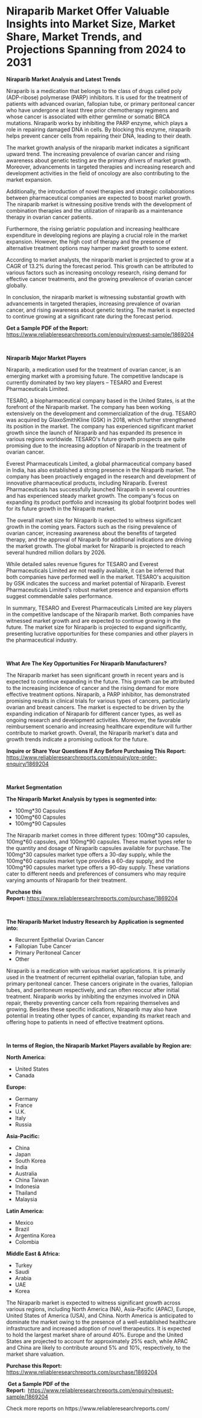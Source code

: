 <p><h1>Niraparib Market Offer Valuable Insights into Market Size, Market Share, Market Trends, and Projections Spanning from 2024 to 2031</h1></p><p><strong>Niraparib Market Analysis and Latest Trends</strong></p>
<p><p>Niraparib is a medication that belongs to the class of drugs called poly (ADP-ribose) polymerase (PARP) inhibitors. It is used for the treatment of patients with advanced ovarian, fallopian tube, or primary peritoneal cancer who have undergone at least three prior chemotherapy regimens and whose cancer is associated with either germline or somatic BRCA mutations. Niraparib works by inhibiting the PARP enzyme, which plays a role in repairing damaged DNA in cells. By blocking this enzyme, niraparib helps prevent cancer cells from repairing their DNA, leading to their death.</p><p>The market growth analysis of the niraparib market indicates a significant upward trend. The increasing prevalence of ovarian cancer and rising awareness about genetic testing are the primary drivers of market growth. Moreover, advancements in targeted therapies and increasing research and development activities in the field of oncology are also contributing to the market expansion.</p><p>Additionally, the introduction of novel therapies and strategic collaborations between pharmaceutical companies are expected to boost market growth. The niraparib market is witnessing positive trends with the development of combination therapies and the utilization of niraparib as a maintenance therapy in ovarian cancer patients.</p><p>Furthermore, the rising geriatric population and increasing healthcare expenditure in developing regions are playing a crucial role in the market expansion. However, the high cost of therapy and the presence of alternative treatment options may hamper market growth to some extent.</p><p>According to market analysts, the niraparib market is projected to grow at a CAGR of 13.2% during the forecast period. This growth can be attributed to various factors such as increasing oncology research, rising demand for effective cancer treatments, and the growing prevalence of ovarian cancer globally.</p><p>In conclusion, the niraparib market is witnessing substantial growth with advancements in targeted therapies, increasing prevalence of ovarian cancer, and rising awareness about genetic testing. The market is expected to continue growing at a significant rate during the forecast period.</p></p>
<p><strong>Get a Sample PDF of the Report:&nbsp;</strong> <a href="https://www.reliableresearchreports.com/enquiry/request-sample/1869204">https://www.reliableresearchreports.com/enquiry/request-sample/1869204</a></p>
<p>&nbsp;</p>
<p><strong>Niraparib Major Market Players</strong></p>
<p><p>Niraparib, a medication used for the treatment of ovarian cancer, is an emerging market with a promising future. The competitive landscape is currently dominated by two key players – TESARO and Everest Pharmaceuticals Limited.</p><p>TESARO, a biopharmaceutical company based in the United States, is at the forefront of the Niraparib market. The company has been working extensively on the development and commercialization of the drug. TESARO was acquired by GlaxoSmithKline (GSK) in 2018, which further strengthened its position in the market. The company has experienced significant market growth since the launch of Niraparib and has expanded its presence in various regions worldwide. TESARO's future growth prospects are quite promising due to the increasing adoption of Niraparib in the treatment of ovarian cancer.</p><p>Everest Pharmaceuticals Limited, a global pharmaceutical company based in India, has also established a strong presence in the Niraparib market. The company has been proactively engaged in the research and development of innovative pharmaceutical products, including Niraparib. Everest Pharmaceuticals has successfully launched Niraparib in several countries and has experienced steady market growth. The company's focus on expanding its product portfolio and increasing its global footprint bodes well for its future growth in the Niraparib market.</p><p>The overall market size for Niraparib is expected to witness significant growth in the coming years. Factors such as the rising prevalence of ovarian cancer, increasing awareness about the benefits of targeted therapy, and the approval of Niraparib for additional indications are driving the market growth. The global market for Niraparib is projected to reach several hundred million dollars by 2026.</p><p>While detailed sales revenue figures for TESARO and Everest Pharmaceuticals Limited are not readily available, it can be inferred that both companies have performed well in the market. TESARO's acquisition by GSK indicates the success and market potential of Niraparib. Everest Pharmaceuticals Limited's robust market presence and expansion efforts suggest commendable sales performance.</p><p>In summary, TESARO and Everest Pharmaceuticals Limited are key players in the competitive landscape of the Niraparib market. Both companies have witnessed market growth and are expected to continue growing in the future. The market size for Niraparib is projected to expand significantly, presenting lucrative opportunities for these companies and other players in the pharmaceutical industry.</p></p>
<p>&nbsp;</p>
<p><strong>What Are The Key Opportunities For Niraparib Manufacturers?</strong></p>
<p><p>The Niraparib market has seen significant growth in recent years and is expected to continue expanding in the future. This growth can be attributed to the increasing incidence of cancer and the rising demand for more effective treatment options. Niraparib, a PARP inhibitor, has demonstrated promising results in clinical trials for various types of cancers, particularly ovarian and breast cancers. The market is expected to be driven by the expanding indication of Niraparib for different cancer types, as well as ongoing research and development activities. Moreover, the favorable reimbursement scenario and increasing healthcare expenditure will further contribute to market growth. Overall, the Niraparib market's data and growth trends indicate a promising outlook for the future.</p></p>
<p><strong>Inquire or Share Your Questions If Any Before Purchasing This Report:</strong> <a href="https://www.reliableresearchreports.com/enquiry/pre-order-enquiry/1869204">https://www.reliableresearchreports.com/enquiry/pre-order-enquiry/1869204</a></p>
<p>&nbsp;</p>
<p><strong>Market Segmentation</strong></p>
<p><strong>The Niraparib Market Analysis by types is segmented into:</strong></p>
<p><ul><li>100mg*30 Capsules</li><li>100mg*60 Capsules</li><li>100mg*90 Capsules</li></ul></p>
<p><p>The Niraparib market comes in three different types: 100mg*30 capsules, 100mg*60 capsules, and 100mg*90 capsules. These market types refer to the quantity and dosage of Niraparib capsules available for purchase. The 100mg*30 capsules market type offers a 30-day supply, while the 100mg*60 capsules market type provides a 60-day supply, and the 100mg*90 capsules market type offers a 90-day supply. These variations cater to different needs and preferences of consumers who may require varying amounts of Niraparib for their treatment.</p></p>
<p><strong>Purchase this Report:&nbsp;</strong><a href="https://www.reliableresearchreports.com/purchase/1869204">https://www.reliableresearchreports.com/purchase/1869204</a></p>
<p>&nbsp;</p>
<p><strong>The Niraparib Market Industry Research by Application is segmented into:</strong></p>
<p><ul><li>Recurrent Epithelial Ovarian Cancer</li><li>Fallopian Tube Cancer</li><li>Primary Peritoneal Cancer</li><li>Other</li></ul></p>
<p><p>Niraparib is a medication with various market applications. It is primarily used in the treatment of recurrent epithelial ovarian, fallopian tube, and primary peritoneal cancer. These cancers originate in the ovaries, fallopian tubes, and peritoneum respectively, and can often reoccur after initial treatment. Niraparib works by inhibiting the enzymes involved in DNA repair, thereby preventing cancer cells from repairing themselves and growing. Besides these specific indications, Niraparib may also have potential in treating other types of cancer, expanding its market reach and offering hope to patients in need of effective treatment options.</p></p>
<p>&nbsp;</p>
<p><strong>In terms of Region, the Niraparib Market Players available by Region are:</strong></p>
<p>
    <p> <strong> North America: </strong>
        <ul>
            <li>United States</li>
            <li>Canada</li>
        </ul>
        </p> 
    <p> <strong> Europe: </strong>
        <ul>
            <li>Germany</li>
            <li>France</li>
            <li>U.K.</li>
            <li>Italy</li>
            <li>Russia</li>
        </ul>
        </p> 
    <p> <strong> Asia-Pacific: </strong>
        <ul>
            <li>China</li>
            <li>Japan</li>
            <li>South Korea</li>
            <li>India</li>
            <li>Australia</li>
            <li>China Taiwan</li>
            <li>Indonesia</li>
            <li>Thailand</li>
            <li>Malaysia</li>
        </ul>
        </p> 
    <p> <strong> Latin America: </strong>
        <ul>
            <li>Mexico</li>
            <li>Brazil</li>
            <li>Argentina Korea</li>
            <li>Colombia</li>
        </ul>
        </p> 
    <p> <strong> Middle East & Africa: </strong>
        <ul>
            <li>Turkey</li>
            <li>Saudi</li>
            <li>Arabia</li>
            <li>UAE</li>
            <li>Korea</li>
        </ul>
    </p>
    </p>
<p><p>The Niraparib market is expected to witness significant growth across various regions, including North America (NA), Asia-Pacific (APAC), Europe, United States of America (USA), and China. North America is anticipated to dominate the market owing to the presence of a well-established healthcare infrastructure and increased adoption of novel therapeutics. It is expected to hold the largest market share of around 40%. Europe and the United States are projected to account for approximately 25% each, while APAC and China are likely to contribute around 5% and 10%, respectively, to the market share valuation.</p></p>
<p><strong>Purchase this Report: </strong><a href="https://www.reliableresearchreports.com/purchase/1869204">https://www.reliableresearchreports.com/purchase/1869204</a></p>
<p>&nbsp;<strong>Get a Sample PDF of the Report:&nbsp;&nbsp;</strong><a href="https://www.reliableresearchreports.com/enquiry/request-sample/1869204">https://www.reliableresearchreports.com/enquiry/request-sample/1869204</a></p>
<p><strong></strong></p>
<p>Check more reports on https://www.reliableresearchreports.com/</p>